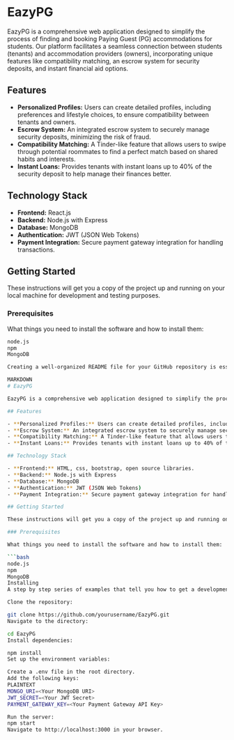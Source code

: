 # EazyPG

EazyPG is a comprehensive web application designed to simplify the process of finding and booking Paying Guest (PG) accommodations for students. Our platform facilitates a seamless connection between students (tenants) and accommodation providers (owners), incorporating unique features like compatibility matching, an escrow system for security deposits, and instant financial aid options.

## Features

- **Personalized Profiles:** Users can create detailed profiles, including preferences and lifestyle choices, to ensure compatibility between tenants and owners.
- **Escrow System:** An integrated escrow system to securely manage security deposits, minimizing the risk of fraud.
- **Compatibility Matching:** A Tinder-like feature that allows users to swipe through potential roommates to find a perfect match based on shared habits and interests.
- **Instant Loans:** Provides tenants with instant loans up to 40% of the security deposit to help manage their finances better.

## Technology Stack

- **Frontend:** React.js
- **Backend:** Node.js with Express
- **Database:** MongoDB
- **Authentication:** JWT (JSON Web Tokens)
- **Payment Integration:** Secure payment gateway integration for handling transactions.

## Getting Started

These instructions will get you a copy of the project up and running on your local machine for development and testing purposes.

### Prerequisites

What things you need to install the software and how to install them:

```bash
node.js
npm
MongoDB

Creating a well-organized README file for your GitHub repository is essential to communicate the purpose, features, and setup instructions for your project, EazyPG. Below is a template for the README.md file, which you can customize and expand based on the specific details and requirements of your project.

MARKDOWN
# EazyPG

EazyPG is a comprehensive web application designed to simplify the process of finding and booking Paying Guest (PG) accommodations for students. Our platform facilitates a seamless connection between students (tenants) and accommodation providers (owners), incorporating unique features like compatibility matching, an escrow system for security deposits, and instant financial aid options.

## Features

- **Personalized Profiles:** Users can create detailed profiles, including preferences and lifestyle choices, to ensure compatibility between tenants and owners.
- **Escrow System:** An integrated escrow system to securely manage security deposits, minimizing the risk of fraud.
- **Compatibility Matching:** A Tinder-like feature that allows users to swipe through potential roommates to find a perfect match based on shared habits and interests.
- **Instant Loans:** Provides tenants with instant loans up to 40% of the security deposit to help manage their finances better.

## Technology Stack

- **Frontend:** HTML, css, bootstrap, open source libraries.
- **Backend:** Node.js with Express
- **Database:** MongoDB
- **Authentication:** JWT (JSON Web Tokens)
- **Payment Integration:** Secure payment gateway integration for handling transactions.

## Getting Started

These instructions will get you a copy of the project up and running on your local machine for development and testing purposes.

### Prerequisites

What things you need to install the software and how to install them:

```bash
node.js
npm
MongoDB
Installing
A step by step series of examples that tell you how to get a development environment running:

Clone the repository:

git clone https://github.com/yourusername/EazyPG.git
Navigate to the directory:

cd EazyPG
Install dependencies:

npm install
Set up the environment variables:

Create a .env file in the root directory.
Add the following keys:
PLAINTEXT
MONGO_URI=<Your MongoDB URI>
JWT_SECRET=<Your JWT Secret>
PAYMENT_GATEWAY_KEY=<Your Payment Gateway API Key>

Run the server:
npm start
Navigate to http://localhost:3000 in your browser.